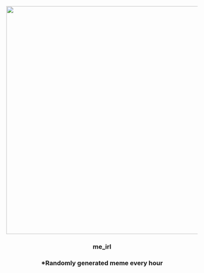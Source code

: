 <p align="center">
        <img src="https://i.redd.it/44epf66k1vi91.jpg" width="600" height="600">
        </p>
        <h3 align="center">me_irl</h3>
        <h3 align="center">*Randomly generated meme every hour</h3>
    